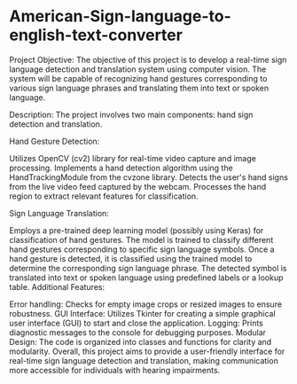 # American-Sign-language-to-english-text-converter

Project Objective:
The objective of this project is to develop a real-time sign language detection and translation system using computer vision. The system will be capable of recognizing hand gestures corresponding to various sign language phrases and translating them into text or spoken language.

Description:
The project involves two main components: hand sign detection and translation.

Hand Gesture Detection:

Utilizes OpenCV (cv2) library for real-time video capture and image processing.
Implements a hand detection algorithm using the HandTrackingModule from the cvzone library.
Detects the user's hand signs from the live video feed captured by the webcam.
Processes the hand region to extract relevant features for classification.

Sign Language Translation:

Employs a pre-trained deep learning model (possibly using Keras) for classification of hand gestures.
The model is trained to classify different hand gestures corresponding to specific sign language symbols.
Once a hand gesture is detected, it is classified using the trained model to determine the corresponding sign language phrase.
The detected symbol is translated into text or spoken language using predefined labels or a lookup table.
Additional Features:

Error handling: Checks for empty image crops or resized images to ensure robustness.
GUI Interface: Utilizes Tkinter for creating a simple graphical user interface (GUI) to start and close the application.
Logging: Prints diagnostic messages to the console for debugging purposes.
Modular Design: The code is organized into classes and functions for clarity and modularity.
Overall, this project aims to provide a user-friendly interface for real-time sign language detection and translation, making communication more accessible for individuals with hearing impairments.





